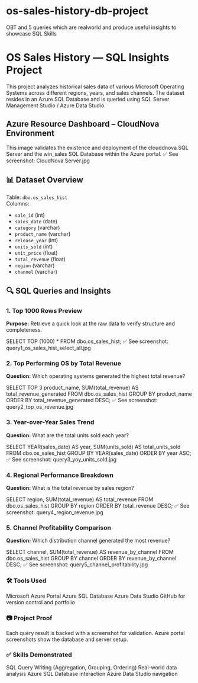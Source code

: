 # os-sales-history-db-project
OBT and 5 queries which are realworld and produce useful insights to showcase SQL Skills

# OS Sales History — SQL Insights Project

This project analyzes historical sales data of various Microsoft Operating Systems across different regions, years, and sales channels. The dataset resides in an Azure SQL Database and is queried using SQL Server Management Studio / Azure Data Studio.

## Azure Resource Dashboard – CloudNova Environment

This image validates the existence and deployment of the clouddnova SQL Server and the win_sales SQL Database within the Azure portal.
✅ See screenshot: CloudNova Server.jpg


## 📊 Dataset Overview

Table: `dbo.os_sales_hist`  
Columns:
- `sale_id` (int)
- `sales_date` (date)
- `category` (varchar)
- `product_name` (varchar)
- `release_year` (int)
- `units_sold` (int)
- `unit_price` (float)
- `total_revenue` (float)
- `region` (varchar)
- `channel` (varchar)


## 🔍 SQL Queries and Insights

### 1. Top 1000 Rows Preview
**Purpose:** Retrieve a quick look at the raw data to verify structure and completeness.

SELECT TOP (1000) *
FROM dbo.os_sales_hist;
✅ See screenshot: query1_os_sales_hist_select_all.jpg

### 2. Top Performing OS by Total Revenue
**Question:** Which operating systems generated the highest total revenue?

SELECT TOP 3 
    product_name,
    SUM(total_revenue) AS total_revenue_generated
FROM dbo.os_sales_hist
GROUP BY product_name
ORDER BY total_revenue_generated DESC;
✅ See screenshot: query2_top_os_revenue.jpg

### 3. Year-over-Year Sales Trend
**Question:** What are the total units sold each year?

SELECT 
    YEAR(sales_date) AS year,
    SUM(units_sold) AS total_units_sold
FROM dbo.os_sales_hist
GROUP BY YEAR(sales_date)
ORDER BY year ASC;
✅ See screenshot: query3_yoy_units_sold.jpg

### 4. Regional Performance Breakdown
**Question:** What is the total revenue by sales region?

SELECT 
    region,
    SUM(total_revenue) AS total_revenue
FROM dbo.os_sales_hist
GROUP BY region
ORDER BY total_revenue DESC;
✅ See screenshot: query4_region_revenue.jpg

### 5. Channel Profitability Comparison
**Question:** Which distribution channel generated the most revenue?

SELECT 
    channel,
    SUM(total_revenue) AS revenue_by_channel
FROM dbo.os_sales_hist
GROUP BY channel
ORDER BY revenue_by_channel DESC;
✅ See screenshot: query5_channel_profitability.jpg


### 🛠️ Tools Used

Microsoft Azure Portal
Azure SQL Database
Azure Data Studio
GitHub for version control and portfolio

### 📷 Project Proof

Each query result is backed with a screenshot for validation.
Azure portal screenshots show the database and server setup.

### ✅ Skills Demonstrated

SQL Query Writing (Aggregation, Grouping, Ordering)
Real-world data analysis
Azure SQL Database interaction
Azure Data Studio navigation




